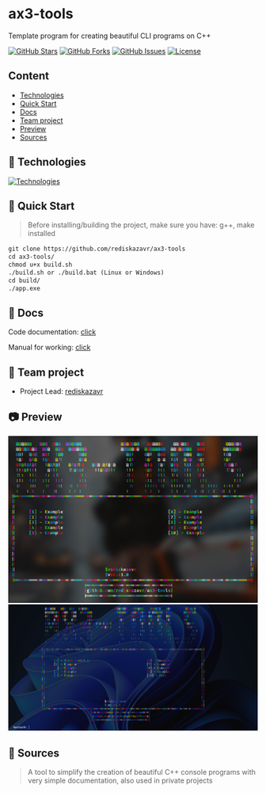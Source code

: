 # ax3-tools
Template program for creating beautiful CLI programs on C++

[![GitHub Stars](https://img.shields.io/github/stars/rediskazavr/ax3-tools.svg?style=social&label=Star)](https://github.com/rediskazavr/ax3-tools)
[![GitHub Forks](https://img.shields.io/github/forks/rediskazavr/ax3-tools.svg?style=social&label=Fork)](https://github.com/rediskazavr/ax3-tools)
[![GitHub Issues](https://img.shields.io/github/issues/rediskazavr/ax3-tools.svg)](https://github.com/rediskazavr/ax3-tools/issues)
[![License](https://img.shields.io/github/license/rediskazavr/ax3-tools.svg)](https://github.com/rediskazavr/ax3-tools/blob/master/LICENSE)

## Content
* [Technologies](#Technologies)
* [Quick Start](#Quick-Start)
* [Docs](#Docs)
* [Team project](#Team-project)
* [Preview](#Preview)
* [Sources](#Sources)

## 💽 Technologies
[![Technologies](https://skillicons.dev/icons?i=bash,cpp,git,github,linux,windows,md,ass=&theme=dark)](https://skillicons.dev)

## 📎 Quick Start
> Before installing/building the project, make sure you have: g++, make installed
```
git clone https://github.com/rediskazavr/ax3-tools
cd ax3-tools/
chmod u+x build.sh
./build.sh or ./build.bat (Linux or Windows)
cd build/
./app.exe

```

## 📃 Docs
Code documentation: [click](https://github.com/rediskazavr/ax3-tools/blob/main/docs/doc_code.md)

Manual for working: [click](https://github.com/rediskazavr/ax3-tools/blob/main/docs/manual_for_working.md)

## 📜 Team project
* Project Lead: [rediskazavr](https://github.com/rediskazavr)

## 📷 Preview
<img src="https://github.com/rediskazavr/ax3-tools/blob/main/docs/img/preview_for_readme.jpg" width=512>

<img src="https://github.com/rediskazavr/ax3-tools/blob/main/docs/img/preview_for_readme1.png" width=512>

## 📌 Sources
> A tool to simplify the creation of beautiful C++ console programs with very simple documentation, also used in private projects
